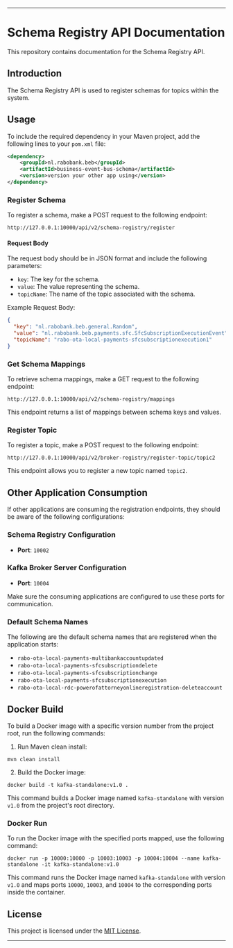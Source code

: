 
---

# Schema Registry API Documentation

This repository contains documentation for the Schema Registry API.

## Introduction

The Schema Registry API is used to register schemas for topics within the system.

## Usage

To include the required dependency in your Maven project, add the following lines to your `pom.xml` file:

```xml
<dependency>
    <groupId>nl.rabobank.beb</groupId>
    <artifactId>business-event-bus-schema</artifactId>
    <version>version your other app using</version>
</dependency>
```

### Register Schema

To register a schema, make a POST request to the following endpoint:

```
http://127.0.0.1:10000/api/v2/schema-registry/register
```

#### Request Body

The request body should be in JSON format and include the following parameters:

- `key`: The key for the schema.
- `value`: The value representing the schema.
- `topicName`: The name of the topic associated with the schema.

Example Request Body:

```json
{
  "key": "nl.rabobank.beb.general.Random",
  "value": "nl.rabobank.beb.payments.sfc.SfcSubscriptionExecutionEvent",
  "topicName": "rabo-ota-local-payments-sfcsubscriptionexecution1"
}
```

### Get Schema Mappings

To retrieve schema mappings, make a GET request to the following endpoint:

```
http://127.0.0.1:10000/api/v2/schema-registry/mappings
```

This endpoint returns a list of mappings between schema keys and values.

### Register Topic

To register a topic, make a POST request to the following endpoint:

```
http://127.0.0.1:10000/api/v2/broker-registry/register-topic/topic2
```

This endpoint allows you to register a new topic named `topic2`.

## Other Application Consumption

If other applications are consuming the registration endpoints, they should be aware of the following configurations:

### Schema Registry Configuration

- **Port**: `10002`

### Kafka Broker Server Configuration

- **Port**: `10004`

Make sure the consuming applications are configured to use these ports for communication.

### Default Schema Names

The following are the default schema names that are registered when the application starts:

- `rabo-ota-local-payments-multibankaccountupdated`
- `rabo-ota-local-payments-sfcsubscriptiondelete`
- `rabo-ota-local-payments-sfcsubscriptionchange`
- `rabo-ota-local-payments-sfcsubscriptionexecution`
- `rabo-ota-local-rdc-powerofattorneyonlineregistration-deleteaccount`

## Docker Build

To build a Docker image with a specific version number from the project root, run the following commands:

1. Run Maven clean install:
```
mvn clean install
```

2. Build the Docker image:
```
docker build -t kafka-standalone:v1.0 .
```

This command builds a Docker image named `kafka-standalone` with version `v1.0` from the project's root directory.

### Docker Run

To run the Docker image with the specified ports mapped, use the following command:

```
docker run -p 10000:10000 -p 10003:10003 -p 10004:10004 --name kafka-standalone -it kafka-standalone:v1.0
```

This command runs the Docker image named `kafka-standalone` with version `v1.0` and maps ports `10000`, `10003`, and `10004` to the corresponding ports inside the container.

## License

This project is licensed under the [MIT License](LICENSE).

---
